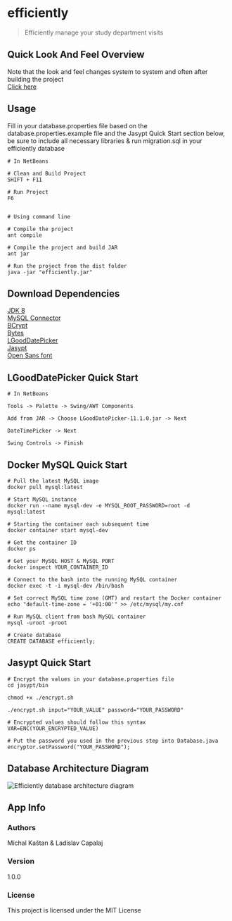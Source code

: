 # efficiently

> Efficiently manage your study department visits

## Quick Look And Feel Overview

Note that the look and feel changes system to system and often after building the project  
[Click here](https://imgur.com/a/234NaGP)  

## Usage

Fill in your database.properties file based on the database.properties.example file and the Jasypt Quick Start section below, be sure to include all necessary libraries & run migration.sql in your efficiently database

```
# In NetBeans

# Clean and Build Project
SHIFT + F11

# Run Project
F6


# Using command line

# Compile the project
ant compile

# Compile the project and build JAR
ant jar

# Run the project from the dist folder
java -jar "efficiently.jar"
```

## Download Dependencies

[JDK 8](https://www.oracle.com/java/technologies/javase-downloads.html)  
[MySQL Connector](https://dev.mysql.com/downloads/connector/j/)  
[BCrypt](https://github.com/patrickfav/bcrypt/releases/tag/v0.9.0)  
[Bytes](https://github.com/patrickfav/bytes-java/releases/tag/v1.4.0)  
[LGoodDatePicker](https://github.com/LGoodDatePicker/LGoodDatePicker/releases/tag/v11.1.0-Standard)  
[Jasypt](http://www.jasypt.org/download.html)  
[Open Sans font](https://fonts.google.com/specimen/Open+Sans)  

## LGoodDatePicker Quick Start

```
# In NetBeans

Tools -> Palette -> Swing/AWT Components

Add from JAR -> Choose LGoodDatePicker-11.1.0.jar -> Next

DateTimePicker -> Next

Swing Controls -> Finish
```

## Docker MySQL Quick Start

```
# Pull the latest MySQL image
docker pull mysql:latest

# Start MySQL instance
docker run --name mysql-dev -e MYSQL_ROOT_PASSWORD=root -d mysql:latest

# Starting the container each subsequent time
docker container start mysql-dev

# Get the container ID
docker ps

# Get your MySQL HOST & MySQL PORT
docker inspect YOUR_CONTAINER_ID

# Connect to the bash into the running MySQL container
docker exec -t -i mysql-dev /bin/bash

# Set correct MySQL time zone (GMT) and restart the Docker container
echo "default-time-zone = '+01:00'" >> /etc/mysql/my.cnf

# Run MySQL client from bash MySQL container
mysql -uroot -proot

# Create database
CREATE DATABASE efficiently;
```

## Jasypt Quick Start

```
# Encrypt the values in your database.properties file
cd jasypt/bin

chmod +x ./encrypt.sh

./encrypt.sh input="YOUR_VALUE" password="YOUR_PASSWORD"

# Encrypted values should follow this syntax
VAR=ENC(YOUR_ENCRYPTED_VALUE)

# Put the password you used in the previous step into Database.java
encryptor.setPassword("YOUR_PASSWORD");
```

## Database Architecture Diagram  
![Efficiently database architecture diagram](https://imgur.com/hNPXd1c.png)  

## App Info

### Authors

Michal Kaštan & Ladislav Capalaj

### Version

1.0.0

### License

This project is licensed under the MIT License
